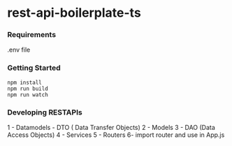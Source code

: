 # rest-api-boilerplate-ts

### Requirements

.env file

### Getting Started

```
npm install
npm run build
npm run watch

```

### Developing RESTAPIs

1 - Datamodels - DTO ( Data Transfer Objects)
2 - Models
3 - DAO (Data Access Objects)
4 - Services
5 - Routers
6- import router and use in App.js
